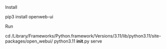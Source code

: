 Install

pip3 install openweb-ui


Run

cd /Library/Frameworks/Python.framework/Versions/3.11/lib/python3.11/site-packages/open_webui/
python3.11 __init__.py serve